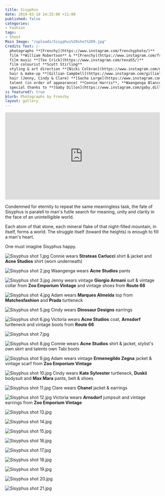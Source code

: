 ```yaml
---
title: Sisyphus
date: 2019-03-18 14:25:00 +11:00
published: false
categories:
- Fashion
tags:
- Shoot
Main Image: "/uploads/Sisyphus%20shot%209.jpg"
Credits Text: |-
  photographs **[Frenchy](https://www.instagram.com/frenchyphoto/)**
  film **William Robertson** & **[Frenchy](https://www.instagram.com/frenchyphoto/)**
  film music **[Tex Crick](https://www.instagram.com/texa55/)**
  film colourist **Scott Stirling**
  styling & art direction **[Nicki Colbran](https://www.instagram.com/nickicolbran/)** at **[Union Management](https://www.instagram.com/union_management/)**
  hair & make-up **[Gillian Campbell](https://www.instagram.com/gillielove/)** at **[The Artist Group](https://www.instagram.com/theartistgroup/)**
  hair (Jenny, Cindy & Clare) **[Sacha Lorge](https://www.instagram.com/sachalorge/)**
  talent (in order of appearance) **Connie Harris**, **Waangenga Blanco**, **Jenny Hayman**, **Adam Metcalfe**, **[Cindy Wang](https://www.instagram.com/papiislove/)** at **[Chadwick](https://www.instagram.com/chadwickmodels/)**, **[Victoria](https://www.instagram.com/jadaahvictoria/)** at **[Debut](https://www.instagram.com/debutmanagement/)**, **[Clare Crawford](https://www.instagram.com/clareacrawford/)** at **[IMG](https://www.instagram.com/imgmodels/)**
  special thanks to **[Gaby Dillon](https://www.instagram.com/gaby.dillon/)** & **[Studio Mondo](https://www.instagram.com/studio_mondo/)**
is featured?: true
blurb: Photographs by Frenchy
layout: gallery
---
```


<div style="padding:56.25% 0 0 0;position:relative;"><iframe src="https://player.vimeo.com/video/321657183?title=0&byline=0&portrait=0" style="position:absolute;top:0;left:0;width:100%;height:100%;" frameborder="0" webkitallowfullscreen mozallowfullscreen allowfullscreen></iframe></div><script src="https://player.vimeo.com/api/player.js"></script>

Condemned for eternity to repeat the same meaningless task, the fate of Sisyphus is paralell to man's futile search for meaning, unity and clarity in the face of an unintelligible world.

Each atom of that stone, each mineral flake of that night-filled mountain, in itself, forms a world. The struggle itself (toward the heights) is enough to fill a man's heart.

One must imagine Sisyphus happy.

![Sisyphus shot 1.jpg](/uploads/Sisyphus%20shot%201.jpg)
Connie wears **Strateas Carlucci** shirt & jacket and **Acne Studios** shirt (worn underneath)

![Sisyphus shot 2.jpg](/uploads/Sisyphus%20shot%202.jpg)
Waangenga wears **Acne Studios** pants

![Sisyphus shot 3.jpg](/uploads/Sisyphus%20shot%203.jpg)
Jenny wears vintage **Giorgio Armani** suit & vintage collar from **Zoo Emporium Vintage** and vintage shoes from **Route 66**

![Sisyphus shot 4.jpg](/uploads/Sisyphus%20shot%204.jpg)
Adam wears **Marques Almeida** top from **Matchesfashion** and **Prada** turtleneck 

![Sisyphus shot 5.jpg](/uploads/Sisyphus%20shot%205.jpg)
Cindy wears **Dinosaur Designs** earrings

![Sisyphus shot 6.jpg](/uploads/Sisyphus%20shot%206.jpg)
Victoria wears **Acne Studios** coat, **Arnsdorf** turtleneck and vintage boots from **Route 66**

![Sisyphus shot 7.jpg](/uploads/Sisyphus%20shot%207.jpg)

![Sisyphus shot 8.jpg](/uploads/Sisyphus%20shot%208.jpg)
Connie wears **Acne Studios** shirt & jacket, stylist's own skirt and talents own Tabi boots

![Sisyphus shot 9.jpg](/uploads/Sisyphus%20shot%209.jpg)
Adam wears vintage **Ermenegildo Zegna** jacket & vintage scarf from **Zoo Emporium Vintage**

![Sisyphus shot 10.jpg](/uploads/Sisyphus%20shot%2010.jpg)
Cindy wears **Kate Sylvester** turtleneck, **Duskii** bodysuit and **Max Mara** pants, belt & shoes

![Sisyphus shot 11.jpg](/uploads/Sisyphus%20shot%2011.jpg)
Clare wears **Chanel** jacket & earrings

![Sisyphus shot 12.jpg](/uploads/Sisyphus%20shot%2012.jpg)
Victoria wears **Arnsdorf** jumpsuit and vintage earrings from **Zoo Emporium Vintage**

![Sisyphus shot 13.jpg](/uploads/Sisyphus%20shot%2013.jpg)

![Sisyphus shot 14.jpg](/uploads/Sisyphus%20shot%2014.jpg)

![Sisyphus shot 15.jpg](/uploads/Sisyphus%20shot%2015.jpg)

![Sisyphus shot 16.jpg](/uploads/Sisyphus%20shot%2016.jpg)

![Sisyphus shot 17.jpg](/uploads/Sisyphus%20shot%2017.jpg)

![Sisyphus shot 18.jpg](/uploads/Sisyphus%20shot%2018.jpg)

![Sisyphus shot 19.jpg](/uploads/Sisyphus%20shot%2019.jpg)

![Sisyphus shot 20.jpg](/uploads/Sisyphus%20shot%2020.jpg)

![Sisyphus shot 21.jpg](/uploads/Sisyphus%20shot%2021.jpg)

